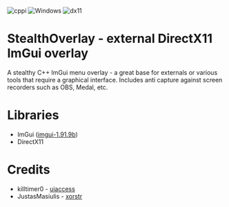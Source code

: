 ![cppi](https://img.shields.io/github/languages/top/nertigel/StealthOverlay) ![Windows](https://img.shields.io/badge/Windows-11-cyan) ![dx11](https://img.shields.io/badge/DirectX-11-red)

# StealthOverlay - external DirectX11 ImGui overlay
A stealthy C++ ImGui menu overlay - a great base for externals or various tools that require a graphical interface.
Includes anti capture against screen recorders such as OBS, Medal, etc.

# Libraries
- ImGui ([imgui-1.91.9b](https://github.com/ocornut/imgui/tree/v1.91.9b))
- DirectX11

# Credits
- killtimer0 - [uiaccess](https://github.com/killtimer0/uiaccess)
- JustasMasiulis - [xorstr](https://github.com/JustasMasiulis/xorstr)
